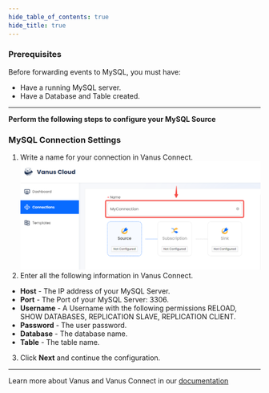 ```yaml
--- 
hide_table_of_contents: true
hide_title: true
---
```


### Prerequisites

Before forwarding events to MySQL, you must have:

- Have a running MySQL server.
- Have a Database and Table created.

---

**Perform the following steps to configure your MySQL Source**

### MySQL Connection Settings
1. Write a name for your connection in Vanus Connect.
![](images/name.png)
2. Enter all the following information in Vanus Connect.
- **Host** - The IP address of your MySQL Server.
- **Port** - The Port of your MySQL Server: 3306.
- **Username** - A Username with the following permissions RELOAD, SHOW DATABASES, REPLICATION SLAVE, REPLICATION CLIENT.
- **Password** - The user password.
- **Database** - The database name.
- **Table** - The table name.

3. Click **Next** and continue the configuration.

---


Learn more about Vanus and Vanus Connect in our [documentation](https://docs.vanus.ai/getting-started/what-is-vanus)
